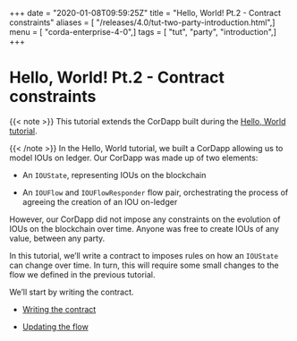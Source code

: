 +++
date = "2020-01-08T09:59:25Z"
title = "Hello, World! Pt.2 - Contract constraints"
aliases = [ "/releases/4.0/tut-two-party-introduction.html",]
menu = [ "corda-enterprise-4-0",]
tags = [ "tut", "party", "introduction",]
+++


# Hello, World! Pt.2 - Contract constraints


{{< note >}}
This tutorial extends the CorDapp built during the [Hello, World tutorial](hello-world-introduction.md).

{{< /note >}}
In the Hello, World tutorial, we built a CorDapp allowing us to model IOUs on ledger. Our CorDapp was made up of two
            elements:


* An `IOUState`, representing IOUs on the blockchain


* An `IOUFlow` and `IOUFlowResponder` flow pair, orchestrating the process of agreeing the creation of an IOU on-ledger


However, our CorDapp did not impose any constraints on the evolution of IOUs on the blockchain over time. Anyone was free
            to create IOUs of any value, between any party.

In this tutorial, we’ll write a contract to imposes rules on how an `IOUState` can change over time. In turn, this
            will require some small changes to the flow we defined in the previous tutorial.

We’ll start by writing the contract.


* [Writing the contract](tut-two-party-contract.md)

* [Updating the flow](tut-two-party-flow.md)



